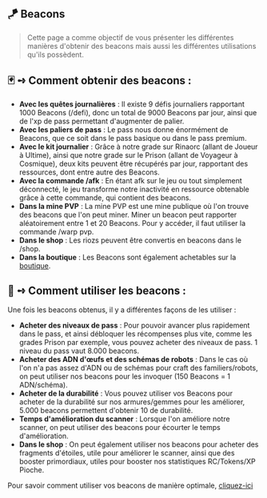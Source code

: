 ## 🪁 Beacons
> Cette page a comme objectif de vous présenter les différentes manières d'obtenir des beacons mais aussi les différentes utilisations qu'ils possèdent. 

## 🃏 **➺** Comment obtenir des beacons :

- **Avec les quêtes journalières** : Il existe 9 défis journaliers rapportant 1000 Beacons (/defi), donc un total de 9000 Beacons par jour, ainsi que de l'xp de pass permettant d'augmenter de palier.
- **Avec les paliers de pass** : Le pass nous donne énormément de Beacons, que ce soit dans le pass basique ou dans le pass premium.
- **Avec le kit journalier** : Grâce à notre grade sur Rinaorc (allant de Joueur à Ultime), ainsi que notre grade sur le Prison (allant de Voyageur à Cosmique), deux kits peuvent être récupérés par jour, rapportant des ressources, dont entre autre des Beacons.
- **Avec la commande /afk** : En étant afk sur le jeu ou tout simplement déconnecté, le jeu transforme notre inactivité en ressource obtenable grâce à cette commande, qui contient des beacons.
- **Dans la mine PVP** : La mine PVP est une mine publique où l'on trouve des beacons que l'on peut miner. Miner un beacon peut rapporter aléatoirement entre 1 et 20 Beacons. Pour y accéder, il faut utiliser la commande /warp pvp.
- **Dans le shop** : Les riozs peuvent être convertis en beacons dans le /shop.
- **Dans la boutique** : Les Beacons sont également achetables sur la [boutique](https://store.rinaorc.com).

## 🛒 **➺** Comment utiliser les beacons : 

Une fois les beacons obtenus, il y a différentes façons de les utiliser :  

- **Acheter des niveaux de pass** : Pour pouvoir avancer plus rapidement dans le pass, et ainsi débloquer les récompenses plus vite, comme les grades Prison par exemple, vous pouvez acheter des niveaux de pass. 1 niveau du pass vaut 8.000 beacons.
- **Acheter des ADN d'œufs et des schémas de robots** : Dans le cas où l'on n'a pas assez d'ADN ou de schémas pour craft des familiers/robots, on peut utiliser nos beacons pour les invoquer (150 Beacons = 1 ADN/schéma).
- **Acheter de la durabilité** : Vous pouvez utiliser vos Beacons pour acheter de la durabilité sur nos armures/gemmes pour les améliorer, 5.000 beacons permettent d'obtenir 10 de durabilité.
- **Temps d'amélioration du scanner** : Lorsque l'on améliore notre scanner, on peut utiliser des beacons pour écourter le temps d'amélioration.
- **Dans le shop** : On peut également utiliser nos beacons pour acheter des fragments d'étoiles, utile pour améliorer le scanner, ainsi que des booster primordiaux, utiles pour booster nos statistiques RC/Tokens/XP Pioche.

Pour savoir comment utiliser vos beacons de manière optimale, [cliquez-ici](./frequently_asked_questions.md)
